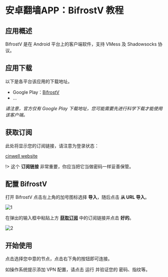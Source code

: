 # 安卓翻墙APP：BifrostV 教程

## 应用概述

BifrostV 是在 Android 平台上的客户端软件，支持 VMess 及 Shadowsocks 协议。

## 应用下载

以下是各平台该应用的下载地址。

- Google Play：[BifrostV](https://play.google.com/store/apps/details?id=com.github.dawndiy.bifrostv&hl=zh)
- ...

*请注意，官方仅有 Google Play 下载地址，您可能需要先进行科学下载才能使用该客户端。*

## 获取订阅

此处将显示您的订阅链接，请注意为登录状态：

[cinwell website](/sublink?type=v2ray ':include :type=markdown')

!> 这个 **订阅链接** 非常重要，你应当把它当做密码一样妥善保管。

## 配置 BifrostV

打开 BifrostV 点击左上角的加号图标选择 **导入**，随后点击 **从 URL 导入**。

![1](https://i.loli.net/2019/02/13/5c63064d21248.png ':size=600')

在弹出的输入框中粘贴上方 **[获取订阅](#获取订阅)** 中的订阅链接并点击 **好的**。

![2](https://i.loli.net/2019/02/13/5c6306e90f89f.png ':size=200')

## 开始使用

点击选择您中意的节点，点击右下角的按钮即可连接。

如操作系统提示添加 VPN 配置，请点击 运行 并验证您的 密码、指纹等。

